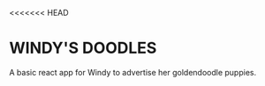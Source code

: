 <<<<<<< HEAD
# WINDY'S DOODLES

A basic react app for Windy to advertise her goldendoodle puppies.

